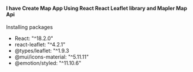 <h4> I have Create Map App Using React React Leaflet library and Mapler Map Api</h4>
Installing packages
<ul>
  
<li>React: "^18.2.0"</li>
<li>react-leaflet: "^4.2.1"</li>
<li>@types/leaflet: "^1.9.3</li>
<li>@mui/icons-material: "^5.11.11"</li>
<li>@emotion/styled: "^11.10.6"</li>
  
</ul>

